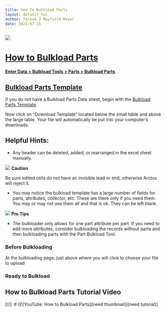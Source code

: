 ```yaml
---
title: How To Bulkload Parts
layout: default_toc
author: Teresa J Mayfield-Meyer
date: 2021-07-15
---
```


![](https://raw.githubusercontent.com/ArctosDB/documentation-wiki/gh-pages/tutorial_images/Bear%20Work%20in%20Progress.JPG)

# [How to Bulkload Parts](#how-to-bulkload-parts)

**[Enter Data > Bulkload Tools > Parts > Bulkload Parts]()**

## [Bulkload Parts Template](#bulkload-parts-template)

If you do not have a Bulkload Parts Data sheet, begin with the [Bulkload Parts Template]().

Now click on “Download Template” located below the small table and above the large table. Your file will automatically be put into your computer’s downloads.

## Helpful Hints:

* Any header can be deleted, added, or rearranged in the excel sheet manually. 

![](https://raw.githubusercontent.com/ArctosDB/documentation-wiki/gh-pages/tutorial_images/Bear%20Caution.jpg) **Caution**

Be sure edited cells do not have an invisible lead or end, otherwise Arctos will reject it. 

* You may notice the bulkload template has a large number of fields for parts, attributes, collector, etc. These are there only if you need them. You may or may not use them all and that is ok. They can be left blank.

![](https://raw.githubusercontent.com/ArctosDB/documentation-wiki/gh-pages/tutorial_images/Bear%20Pro.jpg) **Pro Tips**

* The bulkloader only allows for one part attribute per part. If you need to add more attributes, consider bulkloading the records without parts and then bulkloading parts with the Part Bulkload Tool. 

<h3 id="this-is-a-test">
  Before Bulkloading
</h3>

At the bulkloading page, just above where you will click to choose your file to upload

### Ready to Bulkload    

## How to Bulkload Parts Tutorial Video

[//]: # ([![YouTube: How to Bulkload Parts](need thumbnail)](need tutorial))
